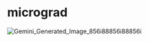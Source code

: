 # micrograd

![Gemini_Generated_Image_856i88856i88856i](https://github.com/Chandram-Dutta/micrograd/assets/81961406/ad83d347-287b-47eb-8af4-cd7046b35623)
